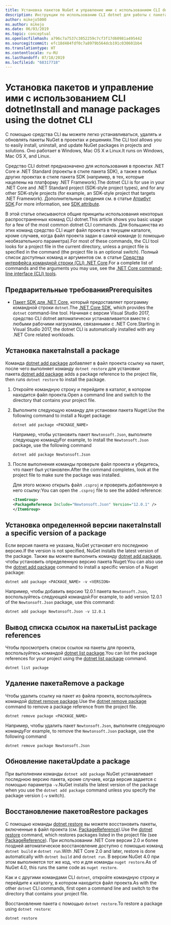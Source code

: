 ```yaml
---
title: Установка пакетов NuGet и управление ими с использованием CLI dotnet
description: Инструкции по использованию CLI dotnet для работы с пакетами NuGet.
author: mikejo5000
ms.author: mikejo
ms.date: 06/03/2019
ms.topic: conceptual
ms.openlocfilehash: a796c7a7537c3052259c7cf3f17d60981a495442
ms.sourcegitcommit: efc18d484fdf0c7a8979b564dcb191c030601bb4
ms.translationtype: HT
ms.contentlocale: ru-RU
ms.lasthandoff: 07/18/2019
ms.locfileid: "68317718"
---
```

# <a name="install-and-manage-packages-using-the-dotnet-cli"></a><span data-ttu-id="655a2-103">Установка пакетов и управление ими с использованием CLI dotnet</span><span class="sxs-lookup"><span data-stu-id="655a2-103">Install and manage packages using the dotnet CLI</span></span>

<span data-ttu-id="655a2-104">С помощью средства CLI вы можете легко устанавливаться, удалять и обновлять пакеты NuGet в проектах и решениях.</span><span class="sxs-lookup"><span data-stu-id="655a2-104">The CLI tool allows you to easily install, uninstall, and update NuGet packages in projects and solutions.</span></span> <span data-ttu-id="655a2-105">Оно работает в Windows, Mac OS X и Linux.</span><span class="sxs-lookup"><span data-stu-id="655a2-105">It runs on Windows, Mac OS X, and Linux.</span></span>

<span data-ttu-id="655a2-106">Средство CLI dotnet предназначено для использования в проектах .NET Core и .NET Standard (проекты в стиле пакета SDK), а также в любых других проектах в стиле пакета SDK (например, в тех, которые нацелены на платформу .NET Framework).</span><span class="sxs-lookup"><span data-stu-id="655a2-106">The dotnet CLI is for use in your .NET Core and .NET Standard project (SDK-style project types), and for any other SDK-style projects (for example, an SDK-style project that targets .NET Framework).</span></span> <span data-ttu-id="655a2-107">Дополнительные сведения см. в статье [Атрибут SDK](/dotnet/core/tools/csproj#additions).</span><span class="sxs-lookup"><span data-stu-id="655a2-107">For more information, see [SDK attribute](/dotnet/core/tools/csproj#additions).</span></span>

<span data-ttu-id="655a2-108">В этой статье описываются общие принципы использования некоторых распространенных команд CLI dotnet.</span><span class="sxs-lookup"><span data-stu-id="655a2-108">This article shows you basic usage for a few of the most common dotnet CLI commands.</span></span> <span data-ttu-id="655a2-109">Для большинства из этих команд средство CLI ищет файл проекта в текущем каталоге, кроме случаев, когда файл проекта задан в самой команде (с помощью необязательного параметра).</span><span class="sxs-lookup"><span data-stu-id="655a2-109">For most of these commands, the CLI tool looks for a project file in the current directory, unless a project file is specified in the command (the project file is an optional switch).</span></span> <span data-ttu-id="655a2-110">Полный список доступных команд и аргументов см. в статье [Средства интерфейса командной строки (CLI) .NET Core](../reference/dotnet-commands.md).</span><span class="sxs-lookup"><span data-stu-id="655a2-110">For a complete list of commands and the arguments you may use, see the [.NET Core command-line interface (CLI) tools](../reference/dotnet-commands.md).</span></span>

## <a name="prerequisites"></a><span data-ttu-id="655a2-111">Предварительные требования</span><span class="sxs-lookup"><span data-stu-id="655a2-111">Prerequisites</span></span>

- <span data-ttu-id="655a2-112">[Пакет SDK для .NET Core](https://www.microsoft.com/net/download/), который предоставляет программу командной строки `dotnet`.</span><span class="sxs-lookup"><span data-stu-id="655a2-112">The [.NET Core SDK](https://www.microsoft.com/net/download/), which provides the `dotnet` command-line tool.</span></span> <span data-ttu-id="655a2-113">Начиная с версии Visual Studio 2017, средство CLI dotnet автоматически устанавливается вместе с любыми рабочими нагрузками, связанными с .NET Core.</span><span class="sxs-lookup"><span data-stu-id="655a2-113">Starting in Visual Studio 2017, the dotnet CLI is automatically installed with any .NET Core related workloads.</span></span>

## <a name="install-a-package"></a><span data-ttu-id="655a2-114">Установка пакета</span><span class="sxs-lookup"><span data-stu-id="655a2-114">Install a package</span></span>

<span data-ttu-id="655a2-115">Команда [dotnet add package](/dotnet/core/tools/dotnet-add-package?tabs=netcore2x) добавляет в файл проекта ссылку на пакет, после чего выполняет команду `dotnet restore` для установки пакета.</span><span class="sxs-lookup"><span data-stu-id="655a2-115">[dotnet add package](/dotnet/core/tools/dotnet-add-package?tabs=netcore2x) adds a package reference to the project file, then runs `dotnet restore` to install the package.</span></span>

1. <span data-ttu-id="655a2-116">Откройте командную строку и перейдите в каталог, в котором находится файл проекта.</span><span class="sxs-lookup"><span data-stu-id="655a2-116">Open a command line and switch to the directory that contains your project file.</span></span>

2. <span data-ttu-id="655a2-117">Выполните следующую команду для установки пакета Nuget:</span><span class="sxs-lookup"><span data-stu-id="655a2-117">Use the following command to install a Nuget package:</span></span>

    ```cli
    dotnet add package <PACKAGE_NAME>
    ```

    <span data-ttu-id="655a2-118">Например, чтобы установить пакет `Newtonsoft.Json`, выполните следующую команду</span><span class="sxs-lookup"><span data-stu-id="655a2-118">For example, to install the `Newtonsoft.Json` package, use the following command</span></span>

    ```cli
    dotnet add package Newtonsoft.Json
    ```

3. <span data-ttu-id="655a2-119">После выполнения команды проверьте файл проекта и убедитесь, что пакет был установлен.</span><span class="sxs-lookup"><span data-stu-id="655a2-119">After the command completes, look at the project file to make sure the package was installed.</span></span>

   <span data-ttu-id="655a2-120">Для этого можно открыть файл `.csproj` и проверить добавленную в него ссылку:</span><span class="sxs-lookup"><span data-stu-id="655a2-120">You can open the `.csproj` file to see the added reference:</span></span>

    ```xml
   <ItemGroup>
    <PackageReference Include="Newtonsoft.Json" Version="12.0.1" />
   </ItemGroup>
    ```

## <a name="install-a-specific-version-of-a-package"></a><span data-ttu-id="655a2-121">Установка определенной версии пакета</span><span class="sxs-lookup"><span data-stu-id="655a2-121">Install a specific version of a package</span></span>

<span data-ttu-id="655a2-122">Если версия пакета не указана, NuGet установит его последнюю версию.</span><span class="sxs-lookup"><span data-stu-id="655a2-122">If the version is not specified, NuGet installs the latest version of the package.</span></span> <span data-ttu-id="655a2-123">Также вы можете выполнить команду [dotnet add package](/dotnet/core/tools/dotnet-add-package?tabs=netcore2x), чтобы установить определенную версию пакета Nuget:</span><span class="sxs-lookup"><span data-stu-id="655a2-123">You can also use the [dotnet add package](/dotnet/core/tools/dotnet-add-package?tabs=netcore2x) command to install a specific version of a Nuget package:</span></span>

```cli
dotnet add package <PACKAGE_NAME> -v <VERSION>
```

<span data-ttu-id="655a2-124">Например, чтобы добавить версию 12.0.1 пакета `Newtonsoft.Json`, воспользуйтесь следующей командой:</span><span class="sxs-lookup"><span data-stu-id="655a2-124">For example, to add version 12.0.1 of the `Newtonsoft.Json` package, use this command:</span></span>

```cli
dotnet add package Newtonsoft.Json -v 12.0.1
```

## <a name="list-package-references"></a><span data-ttu-id="655a2-125">Вывод списка ссылок на пакеты</span><span class="sxs-lookup"><span data-stu-id="655a2-125">List package references</span></span>

<span data-ttu-id="655a2-126">Чтобы просмотреть список ссылок на пакеты для проекта, воспользуйтесь командой [dotnet list package](/dotnet/core/tools/dotnet-list-package?tabs=netcore2x).</span><span class="sxs-lookup"><span data-stu-id="655a2-126">You can list the package references for your project using the [dotnet list package](/dotnet/core/tools/dotnet-list-package?tabs=netcore2x) command.</span></span>

```cli
dotnet list package
```

## <a name="remove-a-package"></a><span data-ttu-id="655a2-127">Удаление пакета</span><span class="sxs-lookup"><span data-stu-id="655a2-127">Remove a package</span></span>

<span data-ttu-id="655a2-128">Чтобы удалить ссылку на пакет из файла проекта, воспользуйтесь командой [dotnet remove package](/dotnet/core/tools/dotnet-remove-package?tabs=netcore2x).</span><span class="sxs-lookup"><span data-stu-id="655a2-128">Use the [dotnet remove package](/dotnet/core/tools/dotnet-remove-package?tabs=netcore2x) command to remove a package reference from the project file.</span></span>

```cli
dotnet remove package <PACKAGE_NAME>
```

<span data-ttu-id="655a2-129">Например, чтобы удалить пакет `Newtonsoft.Json`, выполните следующую команду</span><span class="sxs-lookup"><span data-stu-id="655a2-129">For example, to remove the `Newtonsoft.Json` package, use the following command</span></span>

```cli
dotnet remove package Newtonsoft.Json
```

## <a name="update-a-package"></a><span data-ttu-id="655a2-130">Обновление пакета</span><span class="sxs-lookup"><span data-stu-id="655a2-130">Update a package</span></span>

<span data-ttu-id="655a2-131">При выполнении команды `dotnet add package` NuGet устанавливает последнюю версию пакета, кроме случаев, когда версия задается с помощью параметра `-v`.</span><span class="sxs-lookup"><span data-stu-id="655a2-131">NuGet installs the latest version of the package when you use the `dotnet add package` command unless you specify the package version (`-v` switch).</span></span>

## <a name="restore-packages"></a><span data-ttu-id="655a2-132">Восстановление пакетов</span><span class="sxs-lookup"><span data-stu-id="655a2-132">Restore packages</span></span>

<span data-ttu-id="655a2-133">С помощью команды [dotnet restore](/dotnet/core/tools/dotnet-restore?tabs=netcore2x) вы можете восстановить пакеты, включенные в файл проекта (см. [PackageReference](../consume-packages/package-references-in-project-files.md)).</span><span class="sxs-lookup"><span data-stu-id="655a2-133">Use the [dotnet restore](/dotnet/core/tools/dotnet-restore?tabs=netcore2x) command, which restores packages listed in the project file (see [PackageReference](../consume-packages/package-references-in-project-files.md)).</span></span> <span data-ttu-id="655a2-134">При использовании .NET Core версии 2.0 и более поздней автоматическое восстановление доступно с помощью команд `dotnet build` и `dotnet run`.</span><span class="sxs-lookup"><span data-stu-id="655a2-134">With .NET Core 2.0 and later, restore is done automatically with `dotnet build` and `dotnet run`.</span></span> <span data-ttu-id="655a2-135">В версии NuGet 4.0 при этом выполняется тот же код, что и для команды `nuget restore`.</span><span class="sxs-lookup"><span data-stu-id="655a2-135">As of NuGet 4.0, this runs the same code as `nuget restore`.</span></span>

<span data-ttu-id="655a2-136">Как и с другими командами CLI `dotnet`, откройте командную строку и перейдите к каталогу, в котором находится файл проекта.</span><span class="sxs-lookup"><span data-stu-id="655a2-136">As with the other `dotnet` CLI commands, first open a command line and switch to the directory that contains your project file.</span></span>

<span data-ttu-id="655a2-137">Восстановление пакета с помощью `dotnet restore`.</span><span class="sxs-lookup"><span data-stu-id="655a2-137">To restore a package using `dotnet restore`:</span></span>

```cli
dotnet restore 
```
